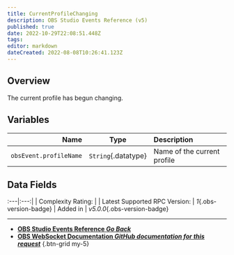 ```yaml
---
title: CurrentProfileChanging
description: OBS Studio Events Reference (v5)
published: true
date: 2022-10-29T22:08:51.448Z
tags: 
editor: markdown
dateCreated: 2022-08-08T10:26:41.123Z
---
```


## Overview
The current profile has begun changing.

## Variables
Name | Type | Description | 
----:|:----:|:------------|
`obsEvent.profileName` | `String`{.datatype} | Name of the current profile

## Data Fields
:---|:---:|
| Complexity Rating: | <span class="stars stars--1"></span>
| Latest Supported RPC Version: | *1*{.obs-version-badge}
| Added in | *v5.0.0*{.obs-version-badge}

---

- [<i class="mdi mdi-chevron-left"></i>**OBS Studio Events Reference *Go Back***](/Broadcasters/OBS/Events)
- [<i class="mdi mdi-github"></i> **OBS WebSocket Documentation *GitHub documentation for this request***](https://github.com/obsproject/obs-websocket/blob/master/docs/generated/protocol.md#currentprofilechanging)
{.btn-grid my-5}